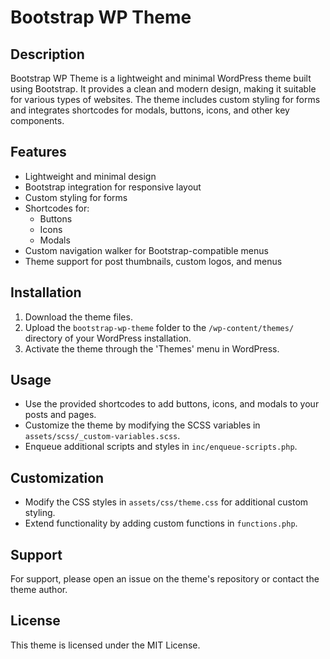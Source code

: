 # Bootstrap WP Theme

## Description
Bootstrap WP Theme is a lightweight and minimal WordPress theme built using Bootstrap. It provides a clean and modern design, making it suitable for various types of websites. The theme includes custom styling for forms and integrates shortcodes for modals, buttons, icons, and other key components.

## Features
- Lightweight and minimal design
- Bootstrap integration for responsive layout
- Custom styling for forms
- Shortcodes for:
  - Buttons
  - Icons
  - Modals
- Custom navigation walker for Bootstrap-compatible menus
- Theme support for post thumbnails, custom logos, and menus

## Installation
1. Download the theme files.
2. Upload the `bootstrap-wp-theme` folder to the `/wp-content/themes/` directory of your WordPress installation.
3. Activate the theme through the 'Themes' menu in WordPress.

## Usage
- Use the provided shortcodes to add buttons, icons, and modals to your posts and pages.
- Customize the theme by modifying the SCSS variables in `assets/scss/_custom-variables.scss`.
- Enqueue additional scripts and styles in `inc/enqueue-scripts.php`.

## Customization
- Modify the CSS styles in `assets/css/theme.css` for additional custom styling.
- Extend functionality by adding custom functions in `functions.php`.

## Support
For support, please open an issue on the theme's repository or contact the theme author.

## License
This theme is licensed under the MIT License.